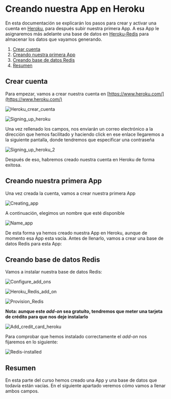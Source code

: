 # Creando nuestra App en Heroku

En esta documentación se explicarán los pasos para crear y activar una cuenta
en [Heroku](https://www.heroku.com/), para después subir nuestra primera App. A esa
App le asignaremos más adelante una base de datos en [Heroku-Redis](https://devcenter.heroku.com/articles/heroku-redis)
para almacenar los datos que vayamos generando.

1. [Crear cuenta](#crear-cuenta)
1. [Creando nuestra primera App](#creando-nuestra-primera-app)
1. [Creando base de datos Redis](#creando-base-de-datos-redis)
1. [Resumen](#resumen)

## Crear cuenta

Para empezar, vamos a crear nuestra cuenta en [https://www.heroku.com/](https://www.heroku.com/)

![Heroku_crear_cuenta](../Imagenes/Heroku_crear_cuenta.png)

![Signing_up_heroku](../Imagenes/Signing_up_heroku.png)

Una vez rellenado los campos, nos enviarán un correo electrónico a la dirección
que hemos facilitado y haciendo click en ese enlace llegaremos a la siguiente
pantalla, donde tendremos que especificar una contraseña

![Signing_up_heroku_2](../Imagenes/Signing_up_heroku_2.png)

Después de eso, habremos creado nuestra cuenta en Heroku de forma exitosa.

## Creando nuestra primera App

Una vez creada la cuenta, vamos a crear nuestra primera App

![Creating_app](../Imagenes/Creating_app.png)

A continuación, elegimos un nombre que esté disponible

![Name_app](../Imagenes/Name_app.png)

De esta forma ya hemos creado nuestra App en Heroku, aunque de momento esa App
esta vacía. Antes de llenarlo, vamos a crear una base de datos Redis para esta App:

## Creando base de datos Redis

Vamos a instalar nuestra base de datos Redis:

![Configure_add_ons](../Imagenes/Configure_add_ons.png)

![Heroku_Redis_add_on](../Imagenes/Heroku_Redis_add_on.png)

![Provision_Redis](../Imagenes/Provision_Redis.png)

**Nota: aunque este *add-on* sea gratuíto, tendremos que meter una tarjeta de crédito
para que nos deje instalarlo**

![Add_credit_card_heroku](../Imagenes/Add_credit_card_heroku.png)

Para comprobar que hemos instalado correctamente el *add-on* nos fijaremos en lo
siguiente:

![Redis-installed](../Imagenes/Redis-installed.png)

## Resumen

En esta parte del curso hemos creado una App y una base de datos que todavía están
vacías. En el siguiente apartado veremos cómo vamos a llenar ambos campos.